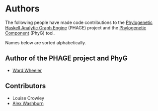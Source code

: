 # Authors

The following people have made code contributions to the [Phylogenetic Haskell Analytic Graph Engine][PHAGE-ref] (PHAGE) project and the [Phylogenetic Component][PhyG-ref] (PhyG) tool.

Names below are sorted alphabetically.

## Author of the PHAGE project and PhyG

  * [Ward Wheeler][PI-ref]

## Contributors

  * Louise Crowley
  * [Alex Washburn](https://recursion.ninja)

[PHAGE-ref]: https://github.com/amnh/PhyGraph
[PhyG-ref]: https://github.com/amnh/PhyGraph/tree/main/pkg/PhyGraph
[PI-ref]:  https://www.amnh.org/research/staff-directory/ward-wheeler